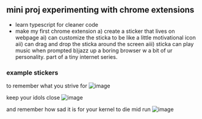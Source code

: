 ## mini proj experimenting with chrome extensions
- learn typescript for cleaner code
- make my first chrome extension
a) create a sticker that lives on webpage
ai) can customize the sticka to be like a little motivational icon
aii) can drag and drop the sticka around the screen 
aiii) sticka can play music when prompted
b)jazz up a boring browser w a bit of ur personality. part of a tiny internet series.

### example stickers

to remember what you strive for 
![image](https://user-images.githubusercontent.com/29685826/214795068-e2190de5-8b5b-4758-a625-472784417b08.png)

keep your idols close
![image](https://user-images.githubusercontent.com/29685826/214795604-87a7741f-92f9-4e67-a253-acd720e3d62c.png)

and remember how sad it is for your kernel to die mid run
![image](https://user-images.githubusercontent.com/29685826/214795720-64d036c6-4bf1-4410-b110-586aa033eb4f.png)

